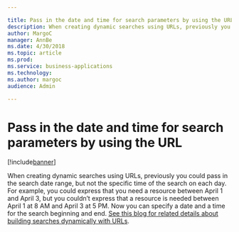 ```yaml
---

title: Pass in the date and time for search parameters by using the URL
description: When creating dynamic searches using URLs, previously you could pass in the search date range, but not the specific time of the search on each day.
author: MargoC
manager: AnnBe
ms.date: 4/30/2018
ms.topic: article
ms.prod: 
ms.service: business-applications
ms.technology: 
ms.author: margoc
audience: Admin

---
```

#  Pass in the date and time for search parameters by using the URL


[!include[banner](../../../../includes/banner.md)]

When creating dynamic searches using URLs, previously you could pass in the
search date range, but not the specific time of the search on each day. For
example, you could express that you need a resource between April 1 and April 3,
but you couldn’t express that a resource is needed between April 1 at 8 AM and
April 3 at 5 PM. Now you can specify a date and a time for the search beginning
and end. [See this blog for related details about building searches dynamically
with
URLs](https://blogs.msdn.microsoft.com/crm/2017/07/14/dynamically-build-your-schedule-assistant-search-by-changing-the-url/).
